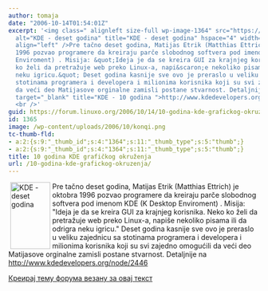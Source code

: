 ```yaml
---
author: tomaja
date: "2006-10-14T01:54:01Z"
excerpt: '<img class=" alignleft size-full wp-image-1364" src="https://linuxo.org/wp-content/uploads/2006/10/konqi.png"
  alt="KDE - deset godina" title="KDE - deset godina" hspace="4" width="80" height="134"
  align="left" />Pre tačno deset godina, Matijas Etrik (Matthias Ettrich) je oktobra
  1996 pozvao programere da kreiraju parče slobodnog softvera pod imenom KDE (K Desktop
  Enviroment) . Misija: &quot;Ideja je da se kreira GUI za krajnjeg korisnika. Neko
  ko želi da pretražuje web preko Linux-a, napi&scaron;e nekoliko pisama ili da odrigra
  neku igricu.&quot; Deset godina kasnije sve ovo je preraslo u veliku zajednicu sa
  stotinama programera i developera i milionima korisnika koji su svi zajedno omogućili
  da veći deo Matijasove orginalne zamisli postane stvarnost. Detaljnije na <a href="http://www.kdedevelopers.org/node/2446"
  target="_blank" title="KDE - 10 godina ">http://www.kdedevelopers.org/node/2446</a>
  <br />'
guid: https://forum.linuxo.org/2006/10/14/10-godina-kde-grafickog-okruzenja/
id: 1365
image: /wp-content/uploads/2006/10/konqi.png
tc-thumb-fld:
- a:2:{s:9:"_thumb_id";s:4:"1364";s:11:"_thumb_type";s:5:"thumb";}
- a:2:{s:9:"_thumb_id";s:4:"1364";s:11:"_thumb_type";s:5:"thumb";}
title: 10 godina KDE grafičkog okruženja
url: /10-godina-kde-grafickog-okruzenja/
---
```

<img class=" alignleft size-full wp-image-1364" src="https://linuxo.org/wp-content/uploads/2006/10/konqi.png" alt="KDE - deset godina" title="KDE - deset godina" hspace="4" width="80" height="134" align="left" />Pre tačno deset godina, Matijas Etrik (Matthias Ettrich) je oktobra 1996 pozvao programere da kreiraju parče slobodnog softvera pod imenom KDE (K Desktop Enviroment) . Misija: "Ideja je da se kreira GUI za krajnjeg korisnika. Neko ko želi da pretražuje web preko Linux-a, napi&scaron;e nekoliko pisama ili da odrigra neku igricu." Deset godina kasnije sve ovo je preraslo u veliku zajednicu sa stotinama programera i developera i milionima korisnika koji su svi zajedno omogućili da veći deo Matijasove orginalne zamisli postane stvarnost. Detaljnije na <a href="http://www.kdedevelopers.org/node/2446" target="_blank" title="KDE - 10 godina ">http://www.kdedevelopers.org/node/2446</a>  
<!--break-->

[Креирај тему форума везану за овај текст](https://linuxo.org/nova-tema-na-forumu/?se_pid=1365)